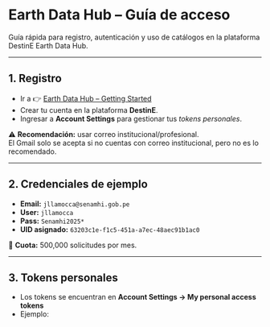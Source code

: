 # Earth Data Hub – Guía de acceso

Guía rápida para registro, autenticación y uso de catálogos en la plataforma DestinE Earth Data Hub.

---

## 1. Registro

- Ir a 👉 [Earth Data Hub – Getting Started](https://earthdatahub.destine.eu/getting-started)  
- Crear tu cuenta en la plataforma **DestinE**.  
- Ingresar a **Account Settings** para gestionar tus *tokens personales*.

⚠️ **Recomendación:** usar correo institucional/profesional.  
El Gmail solo se acepta si no cuentas con correo institucional, pero no es lo recomendado.

---

## 2. Credenciales de ejemplo

- **Email:** `jllamocca@senamhi.gob.pe`  
- **User:** `jllamocca`  
- **Pass:** `Senamhi2025*`  
- **UID asignado:** `63203c1e-f1c5-451a-a7ec-48aec91b1ac0`  

📌 **Cuota:** 500,000 solicitudes por mes.

---

## 3. Tokens personales

- Los tokens se encuentran en **Account Settings → My personal access tokens**  
- Ejemplo:  

